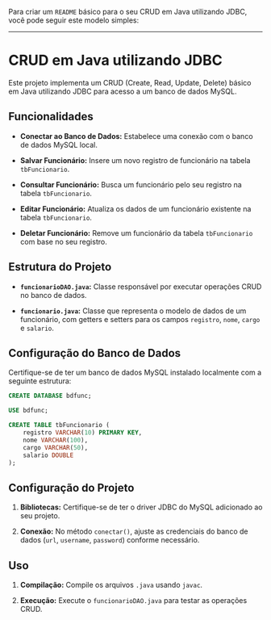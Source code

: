 Para criar um `README` básico para o seu CRUD em Java utilizando JDBC, você pode seguir este modelo simples:

---

# CRUD em Java utilizando JDBC

Este projeto implementa um CRUD (Create, Read, Update, Delete) básico em Java utilizando JDBC para acesso a um banco de dados MySQL.

## Funcionalidades

- **Conectar ao Banco de Dados:** Estabelece uma conexão com o banco de dados MySQL local.
  
- **Salvar Funcionário:** Insere um novo registro de funcionário na tabela `tbFuncionario`.
  
- **Consultar Funcionário:** Busca um funcionário pelo seu registro na tabela `tbFuncionario`.
  
- **Editar Funcionário:** Atualiza os dados de um funcionário existente na tabela `tbFuncionario`.
  
- **Deletar Funcionário:** Remove um funcionário da tabela `tbFuncionario` com base no seu registro.

## Estrutura do Projeto

- **`funcionarioDAO.java`:** Classe responsável por executar operações CRUD no banco de dados.
  
- **`funcionario.java`:** Classe que representa o modelo de dados de um funcionário, com getters e setters para os campos `registro`, `nome`, `cargo` e `salario`.

## Configuração do Banco de Dados

Certifique-se de ter um banco de dados MySQL instalado localmente com a seguinte estrutura:

```sql
CREATE DATABASE bdfunc;

USE bdfunc;

CREATE TABLE tbFuncionario (
    registro VARCHAR(10) PRIMARY KEY,
    nome VARCHAR(100),
    cargo VARCHAR(50),
    salario DOUBLE
);
```

## Configuração do Projeto

1. **Bibliotecas:** Certifique-se de ter o driver JDBC do MySQL adicionado ao seu projeto.
   
2. **Conexão:** No método `conectar()`, ajuste as credenciais do banco de dados (`url`, `username`, `password`) conforme necessário.

## Uso

1. **Compilação:** Compile os arquivos `.java` usando `javac`.

2. **Execução:** Execute o `funcionarioDAO.java` para testar as operações CRUD.
